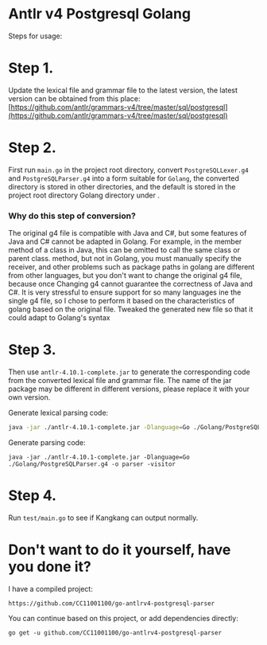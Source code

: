 # Antlr v4 Postgresql Golang

Steps for usage:

# Step 1.

Update the lexical file and grammar file to the latest version, the latest version can be obtained from this place:  
[https://github.com/antlr/grammars-v4/tree/master/sql/postgresql](https://github.com/antlr/grammars-v4/tree/master/sql/postgresql)

# Step 2.

First run `main.go` in the project root directory, convert `PostgreSQLLexer.g4` and `PostgreSQLParser.g4` into a form
suitable for `Golang`, the converted directory is stored in other directories, and the default is stored in the project
root directory Golang directory under .

### Why do this step of conversion?

The original g4 file is compatible with Java and C#, but some features of Java and C# cannot be adapted in Golang. For
example, in the member method of a class in Java, this can be omitted to call the same class or parent class. method,
but not in Golang, you must manually specify the receiver, and other problems such as package paths in golang are
different from other languages, but you don't want to change the original g4 file, because once Changing g4 cannot
guarantee the correctness of Java and C#. It is very stressful to ensure support for so many languages ine the single g4
file, so I chose to perform it based on the characteristics of golang based on the original file. Tweaked the generated
new file so that it could adapt to Golang's syntax

# Step 3.

Then use `antlr-4.10.1-complete.jar` to generate the corresponding code from the converted lexical file and grammar
file. The name of the jar package may be different in different versions, please replace it with your own version.

Generate lexical parsing code:

```bash
java -jar ./antlr-4.10.1-complete.jar -Dlanguage=Go ./Golang/PostgreSQLLexer.g4 -o parser -visitor
````

Generate parsing code:

````
java -jar ./antlr-4.10.1-complete.jar -Dlanguage=Go ./Golang/PostgreSQLParser.g4 -o parser -visitor
````

# Step 4.

Run `test/main.go` to see if Kangkang can output normally.

# Don't want to do it yourself, have you done it?

I have a compiled project:

````text
https://github.com/CC11001100/go-antlrv4-postgresql-parser
````

You can continue based on this project, or add dependencies directly:

```shell
go get -u github.com/CC11001100/go-antlrv4-postgresql-parser
````


